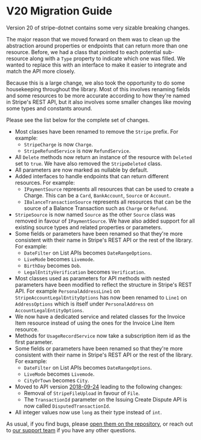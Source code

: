 # V20 Migration Guide

Version 20 of stripe-dotnet contains some very sizable breaking changes.

The major reason that we moved forward on them was to clean up the abstraction
around properties or endpoints that can return more than one resource. Before,
we had a class that pointed to each potential sub-resource along with a `Type`
property to indicate which one was filled. We wanted to replace this with an
interface to make it easier to integrate and match the API more closely.

Because this is a large change, we also took the opportunity to do some
housekeeping throughout the library. Most of this involves renaming fields and
some resources to be more accurate according to how they're named in Stripe's
REST API, but it also involves some smaller changes like moving some types and
constants around.

Please see the list below for the complete set of changes.

* Most classes have been renamed to remove the `Stripe` prefix. For example:
    * `StripeCharge` is now `Charge`.
    * `StripeRefundService` is now `RefundService`.
* All `Delete` methods now return an instance of the resource with `Deleted` set
to `true`. We have also removed the `StripeDeleted` class.
* All parameters are now marked as nullable by default.
* Added interfaces to handle endpoints that can return different resources. For
  example:
    * `IPaymentSource` represents all resources that can be used to create a
      Charge. This can be a `Card`, `BankAccount`, `Source` or `Account`.
    * `IBalanceTransactionSource` represents all resources that can be the
      source of a Balance Transaction such as `Charge` or `Refund`.
* `StripeSource` is now named `Source` as the other `Source` class was removed
  in favour of `IPaymentSource`. We have also added support for all existing
  source types and related properties or parameters.
* Some fields or parameters have been renamed so that they're more consistent
  with their name in Stripe's REST API or the rest of the library. For example:
    * `DateFilter` on List APIs becomes `DateRangeOptions`.
    * `LiveMode` becomes `Livemode`.
    * `BirthDay` becomes `Dob`.
    * `LegalEntityVerification` becomes `Verification`.
* Most classes used as parameters for API methods with nested parameters have
  been modified to reflect the structure in Stripe's REST API. For example 
  `PersonalAddressLine1` on `StripeAccountLegalEntityOptions` has now been 
  renamed to `Line1` on `AddressOptions` which is itself under `PersonalAddress`
  on `AccountLegalEntityOptions`.
* We now have a dedicated service and related classes for the Invoice Item
  resource instead of using the ones for the Invoice Line Item resource.
* Methods for `UsageRecordService` now take a subscription item id as the first
  parameter.
* Some fields or parameters have been renamed so that they're more consistent
  with their name in Stripe's REST API or the rest of the library. For example:
    * `DateFilter` on List APIs becomes `DateRangeOptions`.
    * `LiveMode` becomes `Livemode`.
    * `CityOrTown` becomes `City`.
* Moved to API version [2018-09-24](https://stripe.com/docs/upgrades#2018-09-24)
  leading to the following changes:
    * Removal of `StripeFileUpload` in favour of `File`.
    * The `TransactionId` parameter on the Issuing Create Dispute API is now
      called `DisputedTransactionId`.
* All integer values now use `long` as their type instead of `int`.

As usual, if you find bugs, please [open them on the repository][issues], or
reach out to [our support team][support_team] if you have any other questions.

[issues]: https://github.com/stripe/stripe-dotnet/issues/new
[support_team]: https://support.stripe.com/email
